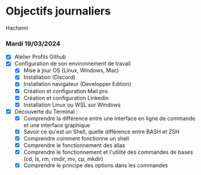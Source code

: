 # Objectifs journaliers

Hachemi

### Mardi 19/03/2024

- [X] Atelier Profils Github
- [X] Configuration de son environnement de travail
  - [X] Mise à jour OS (Linux, Windows, Mac)
  - [X] Installation (Discord)
  - [X] Installation navigateur (Developper Edition)
  - [X] Création et configuration Mail pro
  - [X] Création et configuration Linkedin
  - [X] Installation Linux ou WSL sur Windows
- [X] Découverte du Terminal :
  - [X] Comprendre la différence entre une interface en ligne de commande et une interface graphique
  - [X] Savoir ce qu'est un Shell, quelle différence entre BASH et ZSH
  - [X] Comprendre comment fonctionne un shell
  - [X] Comprendre le fonctionnement des alias
  - [X] Comprendre le fonctionnement et l'utilité des commandes de bases (cd, ls, rm, rmdir, mv, cp, mkdir)
  - [X] Comprendre le principe des options dans les commandes
